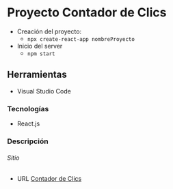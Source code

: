 # Proyecto Contador de Clics
- Creación del proyecto:
    - `npx create-react-app nombreProyecto`
- Inicio del server
    - `npm start`

## Herramientas
- Visual Studio Code

### Tecnologías
- React.js

### Descripción

###### Sitio
- URL [Contador de Clics](https://contador-clic.netlify.app/)